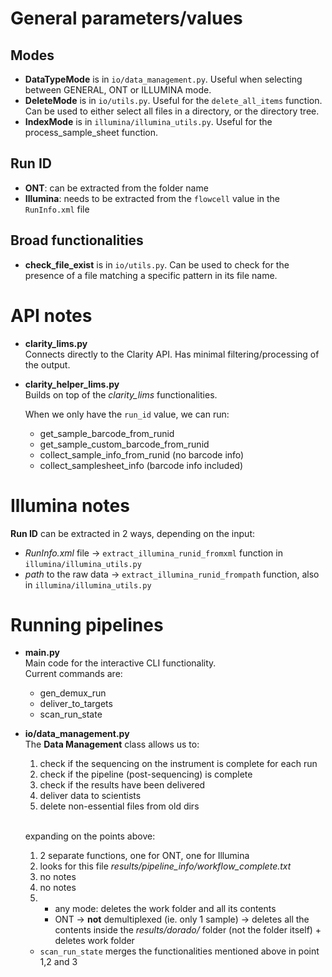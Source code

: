 
# General parameters/values
## Modes
- __DataTypeMode__ is in `io/data_management.py`. Useful when selecting between GENERAL, ONT or ILLUMINA mode.
- __DeleteMode__ is in `io/utils.py`. Useful for the `delete_all_items` function. Can be used to either select all files in a directory, or the directory tree.
- __IndexMode__ is in `illumina/illumina_utils.py`. Useful for the process_sample_sheet function.

## Run ID
- __ONT__: can be extracted from the folder name
- __Illumina__: needs to be extracted from the `flowcell` value in the `RunInfo.xml` file

## Broad functionalities
- __check_file_exist__ is in `io/utils.py`. Can be used to check for the presence of a file matching a specific pattern in its file name.


# API notes
- __clarity_lims.py__ <br>
Connects directly to the Clarity API.
Has minimal filtering/processing of the output.

- __clarity_helper_lims.py__ <br>
    Builds on top of the _clarity_lims_ functionalities. <br>

    When we only have the `run_id` value, we can run:
    - get_sample_barcode_from_runid
    - get_sample_custom_barcode_from_runid
    - collect_sample_info_from_runid (no barcode info)
    - collect_samplesheet_info (barcode info included)

# Illumina notes
__Run ID__ can be extracted in 2 ways, depending on the input:
- _RunInfo.xml_ file -> `extract_illumina_runid_fromxml` function in `illumina/illumina_utils.py`
- _path_ to the raw data -> `extract_illumina_runid_frompath` function, also in `illumina/illumina_utils.py`

# Running pipelines
- __main.py__ <br>
    Main code for the interactive CLI functionality. <br>
    Current commands are:
    - gen_demux_run
    - deliver_to_targets
    - scan_run_state

- __io/data_management.py__ <br>
    The __Data Management__ class allows us to:
    1) check if the sequencing on the instrument is complete for each run
    2) check if the pipeline (post-sequencing) is complete
    3) check if the results have been delivered
    4) deliver data to scientists
    5) delete non-essential files from old dirs
    <br>

    expanding on the points above:
    1) 2 separate functions, one for ONT, one for Illumina
    2) looks for this file _results/pipeline_info/workflow_complete.txt_
    3) no notes
    4) no notes
    5) - any mode: deletes the work folder and all its contents
        - ONT -> **not** demultiplexed (ie. only 1 sample) -> deletes all the contents inside the _results/dorado/_ folder (not the folder itself) + deletes work folder
    - `scan_run_state` merges the functionalities mentioned above in point 1,2 and 3

